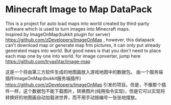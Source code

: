 # Minecraft Image to Map DataPack
This is a project for auto load maps into world created by third-party software which is used to turn images into Minecraft maps.  
Inspired by ImageOnMap(bukkit plugin for server) https://github.com/zDevelopers/ImageOnMap , however, this datapack can't download map or generate map frm pictures, it can only put already generated maps into world. But good news is that you don't need to place each map one by one into world.
for image converter, jump here https://github.com/tryashtar/image-map  

这是一个将由第三方软件生成的地图画放入游戏地图中的数据包。
由一个服务端插件ImageOnMap(bukkit服务端插件) https://github.com/zDevelopers/ImageOnMap 引发的项目。但是，不像那个插件一样，这个数据包不能下载图片，转换图片(纯用指令实现)，但是它可以实现将转换好的地图画自动加载进世界，而不用手动按编号一张张地摆放。
